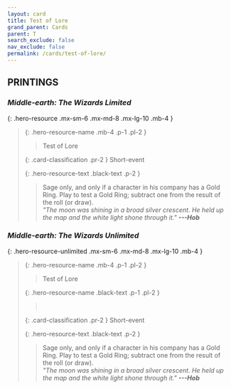 ```yaml
---
layout: card
title: Test of Lore
grand_parent: Cards
parent: T
search_exclude: false
nav_exclude: false
permalink: /cards/test-of-lore/
---
```


## PRINTINGS


### _Middle-earth: The Wizards Limited_

{: .hero-resource .mx-sm-6 .mx-md-8 .mx-lg-10 .mb-4 }
> {: .hero-resource-name .mb-4 .p-1 .pl-2 }
> > <div class="card-mp"></div>
> > <div class="card-name">Test of Lore</div>
>
> {: .card-classification .pr-2 }
> Short-event
>
> {: .hero-resource-text .black-text .p-2 }
> > Sage only, and only if a character in his company has a Gold Ring. Play to test a Gold Ring; subtract one from the result of the roll (or draw). <br>_"The moon was shining in a broad silver crescent. He held up the map and the white light shone through it."_ ***---&#65279;Hob*** 
> 

### _Middle-earth: The Wizards Unlimited_

{: .hero-resource-unlimited .mx-sm-6 .mx-md-8 .mx-lg-10 .mb-4 }
> {: .hero-resource-name .mb-4 .p-1 .pl-2 }
> > <div class="card-mp"></div>
> > <div class="card-name">Test of Lore</div>
>
> {: .hero-resource-name .black-text .p-1 .pl-2 }
> > &nbsp;
>
> {: .card-classification .pr-2 }
> Short-event
>
> {: .hero-resource-text .black-text .p-2 }
> > Sage only, and only if a character in his company has a Gold Ring. Play to test a Gold Ring; subtract one from the result of the roll (or draw). <br>_"The moon was shining in a broad silver crescent. He held up the map and the white light shone through it."_ ***---&#65279;Hob*** 
> 
